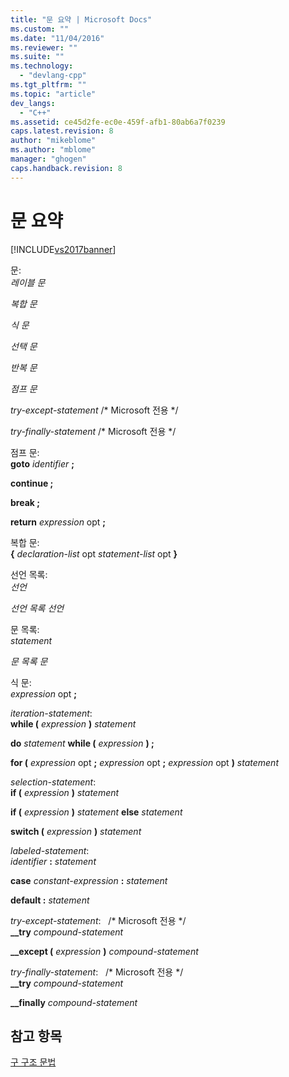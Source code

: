 ```yaml
---
title: "문 요약 | Microsoft Docs"
ms.custom: ""
ms.date: "11/04/2016"
ms.reviewer: ""
ms.suite: ""
ms.technology: 
  - "devlang-cpp"
ms.tgt_pltfrm: ""
ms.topic: "article"
dev_langs: 
  - "C++"
ms.assetid: ce45d2fe-ec0e-459f-afb1-80ab6a7f0239
caps.latest.revision: 8
author: "mikeblome"
ms.author: "mblome"
manager: "ghogen"
caps.handback.revision: 8
---
```

# 문 요약
[!INCLUDE[vs2017banner](../assembler/inline/includes/vs2017banner.md)]

문:  
 *레이블 문*  
  
 *복합 문*  
  
 *식 문*  
  
 *선택 문*  
  
 *반복 문*  
  
 *점프 문*  
  
 *try\-except\-statement* \/\* Microsoft 전용 \*\/  
  
 *try\-finally\-statement* \/\* Microsoft 전용 \*\/  
  
 점프 문:  
 **goto**  *identifier*  **;**  
  
 **continue ;**  
  
 **break ;**  
  
 **return**  *expression* opt **;**  
  
 복합 문:  
 **{**  *declaration\-list* opt *statement\-list* opt **}**  
  
 선언 목록:  
 *선언*  
  
 *선언 목록 선언*  
  
 문 목록:  
 *statement*  
  
 *문 목록 문*  
  
 식 문:  
 *expression* opt **;**  
  
 *iteration\-statement*:  
 **while \(**  *expression*  **\)**  *statement*  
  
 **do**  *statement*  **while \(**  *expression*  **\) ;**  
  
 **for \(**  *expression* opt **;** *expression* opt **;** *expression* opt **\)** *statement*  
  
 *selection\-statement*:  
 **if \(**  *expression*  **\)**  *statement*  
  
 **if \(**  *expression*  **\)**  *statement*  **else**  *statement*  
  
 **switch \(**  *expression*  **\)**  *statement*  
  
 *labeled\-statement*:  
 *identifier*  **:**  *statement*  
  
 **case**  *constant\-expression*  **:**  *statement*  
  
 **default :**  *statement*  
  
 *try\-except\-statement*:   \/\* Microsoft 전용 \*\/  
 **\_\_try**  *compound\-statement*  
  
 **\_\_except \(**  *expression*  **\)**  *compound\-statement*  
  
 *try\-finally\-statement*:   \/\* Microsoft 전용 \*\/  
 **\_\_try**  *compound\-statement*  
  
 **\_\_finally**  *compound\-statement*  
  
## 참고 항목  
 [구 구조 문법](../c-language/phrase-structure-grammar.md)